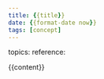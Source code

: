 ```yaml
---
title: {{title}}
date: {{format-date now}}
tags: [concept]
---
```


topics: 
reference:

{{content}}

